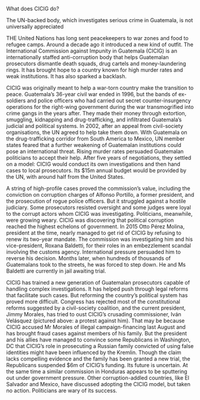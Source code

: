 What does CICIG do?

The UN-backed body, which investigates serious crime in Guatemala, is not universally appreciated

THE United Nations has long sent peacekeepers to war zones and food to refugee camps. Around a decade ago it introduced a new kind of outfit. The International Commission against Impunity in Guatemala (CICIG) is an internationally staffed anti-corruption body that helps Guatemalan prosecutors dismantle death squads, drug cartels and money-laundering rings. It has brought hope to a country known for high murder rates and weak institutions. It has also sparked a backlash.

CICIG was originally meant to help a war-torn country make the transition to peace. Guatemala’s 36-year civil war ended in 1996, but the bands of ex-soldiers and police officers who had carried out secret counter-insurgency operations for the right-wing government during the war transmogrified into crime gangs in the years after. They made their money through extortion, smuggling, kidnapping and drug-trafficking, and infiltrated Guatemala’s judicial and political systems. In 2002, after an appeal from civil-society organisations, the UN agreed to help take them down. With Guatemala on the drug-trafficking corridor from South America to Mexico, UN member states feared that a further weakening of Guatemalan institutions could pose an international threat. Rising murder rates persuaded Guatemalan politicians to accept their help. After five years of negotiations, they settled on a model: CICIG would conduct its own investigations and then hand cases to local prosecutors. Its $15m annual budget would be provided by the UN, with around half from the United States.

A string of high-profile cases proved the commission’s value, including the conviction on corruption charges of Alfonso Portillo, a former president, and the prosecution of rogue police officers. But it struggled against a hostile judiciary. Some prosecutors resisted oversight and some judges were loyal to the corrupt actors whom CICIG was investigating. Politicians, meanwhile, were growing weary. CICIG was discovering that political corruption reached the highest echelons of government. In 2015 Otto Pérez Molina, president at the time, nearly managed to get rid of CICIG by refusing to renew its two-year mandate. The commission was investigating him and his vice-president, Roxana Baldetti, for their roles in an embezzlement scandal involving the customs agency. International pressure persuaded him to reverse his decision. Months later, when hundreds of thousands of Guatemalans took to the streets, he was forced to step down. He and Ms Baldetti are currently in jail awaiting trial.

CICIG has trained a new generation of Guatemalan prosecutors capable of handling complex investigations. It has helped push through legal reforms that facilitate such cases. But reforming the country’s political system has proved more difficult. Congress has rejected most of the constitutional reforms suggested by a civil-society coalition, and the current president, Jimmy Morales, has tried to oust CICIG’s crusading commissioner, Iván Velásquez (pictured above: a protest against him). That may be because CICIG accused Mr Morales of illegal campaign-financing last August and has brought fraud cases against members of his family. But the president and his allies have managed to convince some Republicans in Washington, DC that CICIG’s role in prosecuting a Russian family convicted of using false identities might have been influenced by the Kremlin. Though the claim lacks compelling evidence and the family has been granted a new trial, the Republicans suspended $6m of CICIG’s funding. Its future is uncertain. At the same time a similar commission in Honduras appears to be sputtering out under government pressure. Other corruption-addled countries, like El Salvador and Mexico, have discussed adopting the CICIG model, but taken no action. Politicians are wary of its success.